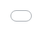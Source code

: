 This repository is an archive of the annual county-level normal grazing period data for the [Livestock Forage Disaster Program](https://www.fsa.usda.gov/programs-and-services/disaster-assistance-program/livestock-forage/index). These data were acquired via Freedom of Information Act (FOIA) request 2025-FSA-04691-F made by R. Kyle Bocinsky, Director of Climate Extension for the [Montana Climate Office](https://climate.umt.edu), to the US Department of Agriculture (USDA) [Farm Production and Conservation Business Center (FPAC-BC)](https://www.fpacbc.usda.gov). The request was submitted on February 14, 2025, and was fulfilled on April 15, 2025.

The original FOIA request, copies of all email communications with the USDA Farm Production and Conservation Business Center (FPAC-BC), and data as received are in the [`foia`](/foia) directory and [`foia/2025-FSA-04691-F Bocinsky.zip`](/foia/2025-FSA-04691-F%20Bocinsky.zip) zip archive.

<div>
<iframe src="fsa-normal-grazing-period.html" frameborder="0" allowfullscreen style="position:absolute;top:0;left:0;width:100%;height:100%;"></iframe>
</div>

Data were ingested into the [R statistical framework](https://www.r-project.org), were cleaned to a common set of fields and filtered to only include counties in the contiguous United States, and then were written to a consolidated CSV file ([`fsa-normal-grazing-period.csv`](/fsa-normal-grazing-period.csv)) and mapped in multi-page PDF ([`fsa-normal-grazing-period.pdf`](/fsa-normal-grazing-period.pdf)). [`fsa-normal-grazing-period.R`](/fsa-normal-grazing-period.R) is the R script that cleans the data and produces the maps.

The FSA uses slightly different county or county equivalent definitions for their service areas than the standard ANSI FIPS areas used by the US Census. The FSA counties are included in the [`fsa-counties`](/fsa-counties) directory; FSA county codes are detailed in [FSA Handbook 1-CM](https://www.fsa.usda.gov/Internet/FSA_File/1-cm_r03_a80.pdf), Exhibit 101.

Data in the [`foia/2025-FSA-04691-F Bocinsky.zip`](/foia/2025-FSA-04691-F%20Bocinsky.zip) archive were produced by the USDA Farm Service Agency and are in the Public Domain. All other data, including the processed data and maps were created by R. Kyle Bocinsky and are released under the [Creative Commons CCZero license](https://creativecommons.org/publicdomain/zero/1.0/). The [`fsa-lfp-eligibility.R`](/fsa-lfp-eligibility.R) script is copyright R. Kyle Bocinsky, and is released under the [MIT License](/LICENSE.md).

## 📜 Citation

If using this data in published work, consider citing it as:

> USDA Farm Service Agency. *FSA_Counties_dd17 Geospatial Dataset*. Accessed via GitHub archive, YYYY. Original metadata reference: [1-GIS Amendment 2 (2009)](https://www.fsa.usda.gov/Internet/FSA_File/1-gis_r00_a02.pdf).

## 📄 License

Data in the `FSA_Counties_dd17.gdb.zip` archive were produced by the United States Department of Agriculture (USDA), which are in the public domain under U.S. law (17 USC § 105).

You are free to: 

  - Use, modify, and distribute the data for any purpose 
  - Include it in derivative works or applications, with or without attribution

If you modify or build upon the data, you are encouraged (but not required) to clearly mark any changes and cite this repository as the source of the original.

> No warranty is provided. Use at your own risk.

The derivatives `fsa-counties-dd17.topojson` and `fsa-counties-dd17-albers.topojson` were created by R. Kyle Bocinsky and are released under the [Creative Commons CCZero license](https://creativecommons.org/publicdomain/zero/1.0/).

The [`fsa-counties-dd17.R`](fsa-counties-dd17.R) script is copyright R. Kyle Bocinsky, and is released under the [MIT License](LICENSE).

## ⚠️ Disclaimer

This dataset is archived for reference and educational use. It may not reflect current administrative boundaries and should not be used for official USDA program administration. Always consult the USDA or state FSA office for current data.

## 👏 Acknowledgment

This work is part of the [*Enhancing Climate-smart Disaster Relief in FSA Programs: Non-stationarity at the Intersection of Normal Grazing Periods and US Drought Assessment*](https://www.ars.usda.gov/research/project/?accnNo=444612) project. It is supported by US Department of Agriculture Office of the Chief Economist (OCE), Office of Energy and Environmental Policy (OEEP) funds passed through to Research, Education, and Economics mission area. We also acknowledge and appreciate the assistance of the USDA Climate Hubs in securing these data.

## ✉️ Contact

Please contact Kyle Bocinsky ([kyle.bocinsky@umontana.edu](mailto:kyle.bocinsky@umontana.edu)) with any questions.
